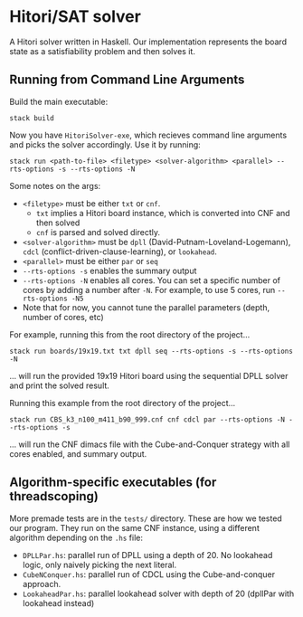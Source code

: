 # Hitori/SAT solver

A Hitori solver written in Haskell. Our implementation represents the board state as a satisfiability problem and then solves it.

## Running from Command Line Arguments

Build the main executable:

```
stack build
```

Now you have `HitoriSolver-exe`, which recieves command line arguments and picks the solver accordingly. Use it by running:

```
stack run <path-to-file> <filetype> <solver-algorithm> <parallel> --rts-options -s --rts-options -N
```

Some notes on the args:

- `<filetype>` must be either `txt` or `cnf`.
  - `txt` implies a Hitori board instance, which is converted into CNF and then solved
  - `cnf` is parsed and solved directly.
- `<solver-algorithm>` must be `dpll` (David-Putnam-Loveland-Logemann), `cdcl` (conflict-driven-clause-learning), or `lookahead`.
- `<parallel>` must be either `par` or `seq`
- `--rts-options -s` enables the summary output
- `--rts-options -N` enables all cores. You can set a specific number of cores by adding a number after `-N`. For example, to use 5 cores, run `--rts-options -N5`
- Note that for now, you cannot tune the parallel parameters (depth, number of cores, etc)

For example, running this from the root directory of the project...

```
stack run boards/19x19.txt txt dpll seq --rts-options -s --rts-options -N
```

... will run the provided 19x19 Hitori board using the sequential DPLL solver and print the solved result.

Running this example from the root directory of the project...
```
stack run CBS_k3_n100_m411_b90_999.cnf cnf cdcl par --rts-options -N --rts-options -s

```

... will run the CNF dimacs file with the Cube-and-Conquer strategy with all cores enabled, and summary output.

## Algorithm-specific executables (for threadscoping)

More premade tests are in the `tests/` directory. These are how we tested our program. They run on the same CNF instance, using a different algorithm depending on the `.hs` file:

- `DPLLPar.hs`: parallel run of DPLL using a depth of 20. No lookahead logic, only naively picking the next literal.
- `CubeNConquer.hs`: parallel run of CDCL using the Cube-and-conquer approach.
- `LookaheadPar.hs`: parallel lookahead solver with depth of 20 (dpllPar with lookahead instead)
